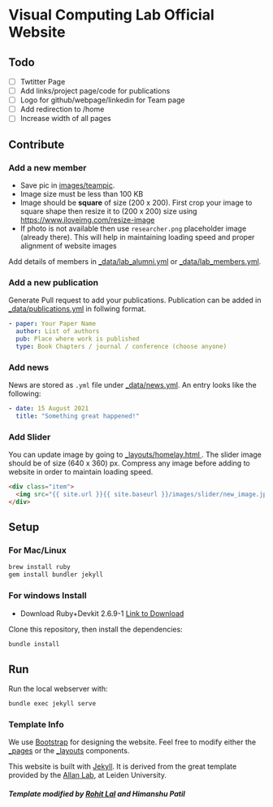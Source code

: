 # Visual Computing Lab Official Website

## Todo

- [ ] Twtitter Page
- [ ] Add links/project page/code for publications
- [ ] Logo for github/webpage/linkedin for Team page
- [ ] Add redirection to /home
- [ ] Increase width of all pages

## Contribute

### Add a new member

- Save pic in [images/teampic](images/teampic). 
- Image size must be less than 100 KB
- Image should be **square** of size (200 x 200). First crop your image to square shape then resize it to (200 x 200) size using https://www.iloveimg.com/resize-image 
- If photo is not available then use `researcher.png` placeholder image (already there).
This will help in maintaining loading speed and proper alignment of website images

Add details of members in [_data/lab_alumni.yml](_data/lab_alumni.yml) or [_data/lab_members.yml](_data/lab_members.yml). 

### Add a new publication
Generate Pull request to add your publications.
Publication can be added in [_data/publications.yml](_data/publications.yml) in follwing format.
```yml
- paper: Your Paper Name
  author: List of authors 
  pub: Place where work is published
  type: Book Chapters / journal / conference (choose anyone)

```

### Add news

News are stored as `.yml` file under [_data/news.yml](_data/news.yml).
An entry looks like the following:
```yaml
- date: 15 August 2021
  title: "Something great happened!"
```

### Add Slider

You can update image by going to [_layouts/homelay.html ](_layouts/homelay.html).
The slider image should be of size (640 x 360) px. Compress any image before adding to website in order to maintain loading speed.

```html
<div class="item">
  <img src="{{ site.url }}{{ site.baseurl }}/images/slider/new_image.jpg" alt="Slide 3" />
</div>
```

## Setup

### For Mac/Linux

``` bash
brew install ruby
gem install bundler jekyll
```

### For windows Install 
- Download Ruby+Devkit 2.6.9-1 [Link to Download](https://github.com/oneclick/rubyinstaller2/releases/download/RubyInstaller-2.6.9-1/rubyinstaller-devkit-2.6.9-1-x64.exe)
  
Clone this repository, then install the dependencies:


``` bash
bundle install
```

## Run

Run the local webserver with:

``` bash
bundle exec jekyll serve
```

### Template Info

We use [Bootstrap](https://getbootstrap.com/) for designing the website.
Feel free to modify either the [_pages](_pages/) or the
[_layouts](_layouts/) components.

This website is built with [Jekyll](https://jekyllrb.com/).
It is derived from the great template provided by the
[Allan Lab](https://www.allanlab.org/aboutwebsite.html), at Leiden University.

##### Template modified by [Rohit Lal](https://rohitlal.net) and Himanshu Patil
